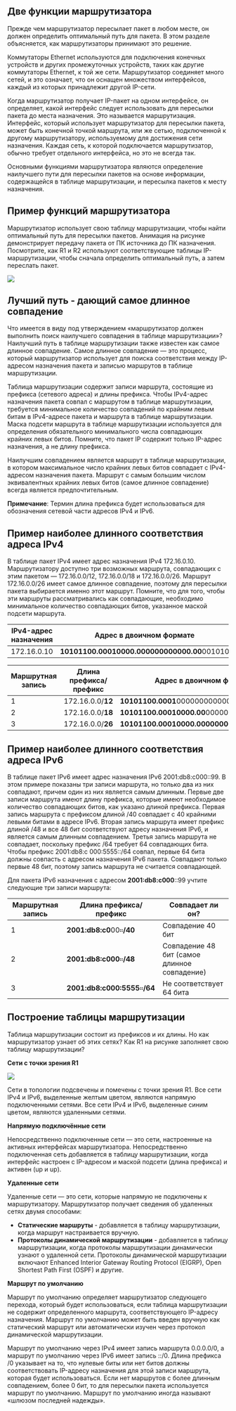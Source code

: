 <!-- 14.1.1 -->
## Две функции маршрутизатора

Прежде чем маршрутизатор пересылает пакет в любом месте, он должен определить оптимальный путь для пакета. В этом разделе объясняется, как маршрутизаторы принимают это решение.

Коммутаторы Ethernet используются для подключения конечных устройств и других промежуточных устройств, таких как другие коммутаторы Ethernet, к той же сети. Маршрутизатор соединяет много сетей, и это означает, что он оснащен множеством интерфейсов, каждый из которых принадлежит другой IP-сети.

Когда маршрутизатор получает IP-пакет на одном интерфейсе, он определяет, какой интерфейс следует использовать для пересылки пакета до места назначения. Это называется маршрутизация. Интерфейс, который использует маршрутизатор для пересылки пакета, может быть конечной точкой маршрута, или же сетью, подключенной к другому маршрутизатору, используемому для достижения сети назначения. Каждая сеть, к которой подключается маршрутизатор, обычно требует отдельного интерфейса, но это не всегда так.

Основными функциями маршрутизатора являются определение наилучшего пути для пересылки пакетов на основе информации, содержащейся в таблице маршрутизации, и пересылка пакетов к месту назначения.

<!-- 14.1.2 -->
## Пример функций маршрутизатора

Маршрутизатор использует свою таблицу маршрутизации, чтобы найти оптимальный путь для пересылки пакетов. Анимация на рисунке демонстрирует передачу пакета от ПК источника до ПК назначения. Посмотрите, как R1 и R2 используют соответствующие таблицы IP-маршрутизации, чтобы сначала определить оптимальный путь, а затем переслать пакет.

![](./assets/14.1.2.gif)

<!-- 14.1.3 -->
## Лучший путь - дающий самое длинное совпадение

Что имеется в виду под утверждением «маршрутизатор должен выполнить поиск наилучшего совпадения в таблице маршрутизации»? Наилучший путь в таблице маршрутизации также известен как самое длинное совпадение. Самое длинное совпадение — это процесс, который маршрутизатор использует для поиска соответствия между IP-адресом назначения пакета и записью маршрутов в таблице маршрутизации.

Таблица маршрутизации содержит записи маршрута, состоящие из префикса (сетевого адреса) и длины префикса. Чтобы IPv4-адрес назначения пакета совпал с маршрутом в таблице маршрутизации, требуется минимальное количество совпадений по крайним левым битам в IPv4-адресе пакета и маршрута в таблице маршрутизации. Маска подсети маршрута в таблице маршрутизации используется для определения обязательного минимального числа совпадающих крайних левых битов. Помните, что пакет IP содержит только IP-адрес назначения, а не длину префикса.

Наилучшим совпадением является маршрут в таблице маршрутизации, в котором максимальное число крайних левых битов совпадает с IPv4-адресом назначения пакета. Маршрут с самым большим числом эквивалентных крайних левых битов (самое длинное совпадение) всегда является предпочтительным.

**Примечание**: Термин длина префикса будет использоваться для обозначения сетевой части адресов IPv4 и IPv6.

<!-- 14.1.4 -->
## Пример наиболее длинного соответствия адреса IPv4

В таблице пакет IPv4 имеет адрес назначения IPv4 172.16.0.10. Маршрутизатору доступно три возможных маршрута, совпадающих с этим пакетом — 172.16.0.0/12, 172.16.0.0/18 и 172.16.0.0/26. Маршрут 172.16.0.0/26 имеет самое длинное совпадение, поэтому для пересылки пакета выбирается именно этот маршрут. Помните, что для того, чтобы эти маршруты рассматривались как совпадающие, необходимо минимальное количество совпадающих битов, указанное маской подсети маршрута.

| IPv4-адрес назначения | Адрес в двоичном формате |
| --- | --- |
| 172.16.0.10 | **10101100.00010000.000000000000.00**001010 |

| Маршрутная запись | Длина префикса/префикс | Адрес в двоичном формате |
| --- | --- | --- |
| 1 | 172.16.0.0/**12** | **10101100.0001**00000000000000.00001010 |
| 2 | 172.16.0.0/**18** | **10101100.00010000.00**000000.00001010 |
| 3 | 172.16.0.0/**26** | **10101100.00010000.000000000000.00**001010 |

<!-- 14.1.5 -->
## Пример наиболее длинного соответствия адреса IPv6

В таблице пакет IPv6 имеет адрес назначения IPv6 2001:db8:c000::99. В этом примере показаны три записи маршрута, но только два из них совпадают, причем один из них является самым длинным. Первые две записи маршрута имеют длину префикса, которые имеют необходимое количество совпадающих битов, как указано длиной префикса. Первая запись маршрута с префиксом длиной /40 совпадает с 40 крайними левыми битами в адресе IPv6. Вторая запись маршрута имеет префикс длиной /48 и все 48 бит соответствуют адресу назначения IPv6, и является самым длинным совпадением. Третья запись маршрута не совпадает, поскольку префикс /64 требует 64 совпадающих бита. Чтобы префикс 2001:db8:c 000:5555::/64 совпал, первые 64 бита должны совпасть с адресом назначения IPv6 пакета. Совпадают только первые 48 бит, поэтому запись маршрута не считается совпадающей.

Для пакета IPv6 назначения с адресом **2001:db8:c000**::99 учтите следующие три записи маршрута:

| Маршрутная запись | Длина префикса/префикс | Совпадает ли он? |
| --- | --- | --- |
| 1 | **2001:db8:c0**00።**/40** | Совпадение 40 бит |
| 2 | **2001:db8:с000**።**/48** | Совпадение 48 бит (самое длинное совпадение) |
| 3 | **2001:db8:c000:5555**።**/64** | Не соответствует 64 бита |

<!-- 14.1.6 -->
## Построение таблицы маршрутизации

Таблица маршрутизации состоит из префиксов и их длины. Но как маршрутизатор узнает об этих сетях? Как R1 на рисунке заполняет свою таблицу маршрутизации?

**Сети с точки зрения R1**

![](./assets/14.1.6.svg)


Сети в топологии подсвечены  и помечены с точки зрения R1. Все сети IPv4 и IPv6, выделенные желтым цветом, являются напрямую подключенными сетями. Все сети IPv4 и IPv6, выделенные синим цветом, являются удаленными сетями.

**Напрямую подключённые сети**

Непосредственно подключенные сети — это сети, настроенные на активных интерфейсах маршрутизатора. Непосредственно подключенная сеть добавляется в таблицу маршрутизации, когда интерфейс настроен с IP-адресом и маской подсети (длина префикса) и активен (up и up).

**Удаленные сети**

Удаленные сети — это сети, которые напрямую не подключены к маршрутизатору. Маршрутизатор получает сведения об удаленных сетях двумя способами:

* **Статические маршруты** - добавляется в таблицу маршрутизации, когда маршрут настраивается вручную.
* **Протоколы динамической маршрутизации** - добавляется в таблицу маршрутизации, когда протоколы маршрутизации динамически узнают о удаленной сети. Протоколы динамической маршрутизации включают Enhanced Interior Gateway Routing Protocol (EIGRP), Open Shortest Path First (OSPF) и другие.

**Маршрут по умолчанию**

Маршрут по умолчанию определяет маршрутизатор следующего перехода, который будет использоваться, если таблица маршрутизации не содержит определенного маршрута, соответствующего IP-адресу назначения. Маршрут по умолчанию может быть введен вручную как статический маршрут или автоматически изучен через протокол динамической маршрутизации.

Маршрут по умолчанию через IPv4 имеет запись маршрута 0.0.0.0/0, а маршрут по умолчанию через IPv6 имеет запись ::/0. Длина префикса /0 указывает на то, что нулевые биты или нет битов должны соответствовать IP-адресу назначения для этой записи маршрута, которая будет использоваться. Если нет маршрутов с более длинным совпадением, более 0 бит, то для пересылки пакета используется маршрут по умолчанию. Маршрут по умолчанию иногда называют «шлюзом последней надежды».

<!-- 14.1.7 -->
<!-- quiz -->